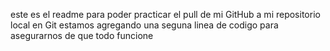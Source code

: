 este es el readme para poder practicar el pull de mi GitHub a mi repositorio local en Git
estamos agregando una seguna linea de codigo para asegurarnos de que todo funcione